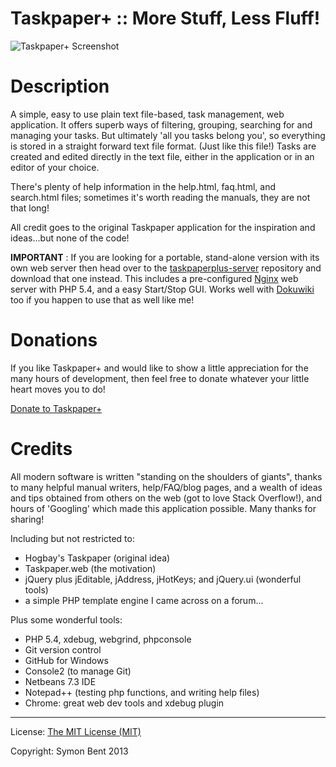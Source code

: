 Taskpaper+ :: More Stuff, Less Fluff!
==========

![Taskpaper+ Screenshot](https://taskpaperplus.googlecode.com/files/tp%2B.png)

Description
===========

A simple, easy to use plain text file-based, task management, web application.
It offers superb ways of filtering, grouping, searching for and managing your tasks.
But ultimately 'all you tasks belong you', so everything is stored in a straight forward text file format.
(Just like this file!)
Tasks are created and edited directly in the text file, either in the application or in an editor of your choice.

There's plenty of help information in the help.html, faq.html, and search.html files;
sometimes it's worth reading the manuals, they are not that long!

All credit goes to the original Taskpaper application for the inspiration and ideas...but none of the code!

**IMPORTANT** : If you are looking for a portable, stand-alone version with its own web server then head over to the [taskpaperplus-server](https://github.com/MrBertie/taskpaperplus-server) repository and download that one instead.  This includes a pre-configured [Nginx](http://wiki.nginx.org/Main) web server with PHP 5.4, and a easy Start/Stop GUI.  Works well with [Dokuwiki](https://www.dokuwiki.org) too if you happen to use that as well like me!


Donations
======

If you like Taskpaper+ and would like to show a little appreciation for the many hours of development, then feel free to donate whatever your little heart moves you to do!

[Donate to Taskpaper+](https://www.paypal.com/cgi-bin/webscr?cmd=_s-xclick&hosted_button_id=XUZQ9UDD5SNM2)


Credits
=======

All modern software is written "standing on the shoulders of giants",
thanks to many helpful manual writers, help/FAQ/blog pages, and
a wealth of ideas and tips obtained from others on the web (got to love Stack Overflow!),
and hours of 'Googling' which made this application possible.  Many thanks for sharing!

Including but not restricted to:
  - Hogbay's Taskpaper (original idea)
  - Taskpaper.web (the motivation)
  - jQuery plus jEditable, jAddress, jHotKeys; and jQuery.ui (wonderful tools)
  - a simple PHP template engine I came across on a forum...

Plus some wonderful tools:
  - PHP 5.4, xdebug, webgrind, phpconsole
  - Git version control
  - GitHub for Windows
  - Console2 (to manage Git)
  - Netbeans 7.3 IDE
  - Notepad++ (testing php functions, and writing help files)
  - Chrome: great web dev tools and xdebug plugin

----

License: [The MIT License (MIT)](http://opensource.org/licenses/MIT)

Copyright: Symon Bent 2013







